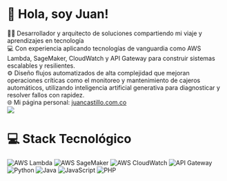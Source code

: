 # 👋 Hola, soy Juan!
👨‍💻 Desarrollador y arquitecto de soluciones compartiendo mi viaje y aprendizajes en tecnología<br/>
💻 Con experiencia aplicando tecnologías de vanguardia como AWS Lambda, SageMaker, CloudWatch y API Gateway para construir sistemas escalables y resilientes.<br/>
⚙️ Diseño flujos automatizados de alta complejidad que mejoran operaciones críticas como el monitoreo y mantenimiento de cajeros automáticos, utilizando inteligencia artificial generativa para diagnosticar y resolver fallos con rapidez.<br/>
🌐 Mi página personal: [juancastillo.com.co](https://juancastillo.com.co)<br/>
![](https://github-readme-stats.vercel.app/api?username=tu-usuario&theme=radical&hide_border=false&include_all_commits=true&count_private=true)<br/>

# 💻 Stack Tecnológico
![AWS Lambda](https://img.shields.io/badge/AWS%20Lambda-%2369A9FF.svg?style=for-the-badge&logo=amazonaws&logoColor=white)
![AWS SageMaker](https://img.shields.io/badge/AWS%20SageMaker-%23FF9900.svg?style=for-the-badge&logo=amazonaws&logoColor=white)
![AWS CloudWatch](https://img.shields.io/badge/AWS%20CloudWatch-%231F4B4E.svg?style=for-the-badge&logo=amazonaws&logoColor=white)
![API Gateway](https://img.shields.io/badge/API%20Gateway-%2385E6D5.svg?style=for-the-badge&logo=amazonaws&logoColor=white)
![Python](https://img.shields.io/badge/python-3670A0?style=for-the-badge&logo=python&logoColor=ffdd54)
![Java](https://img.shields.io/badge/java-%23ED8B00.svg?style=for-the-badge&logo=openjdk&logoColor=white)
![JavaScript](https://img.shields.io/badge/javascript-%23323330.svg?style=for-the-badge&logo=javascript&logoColor=%23F7DF1E)
![PHP](https://img.shields.io/badge/php-%23777BB4.svg?style=for-the-badge&logo=php&logoColor=white)
